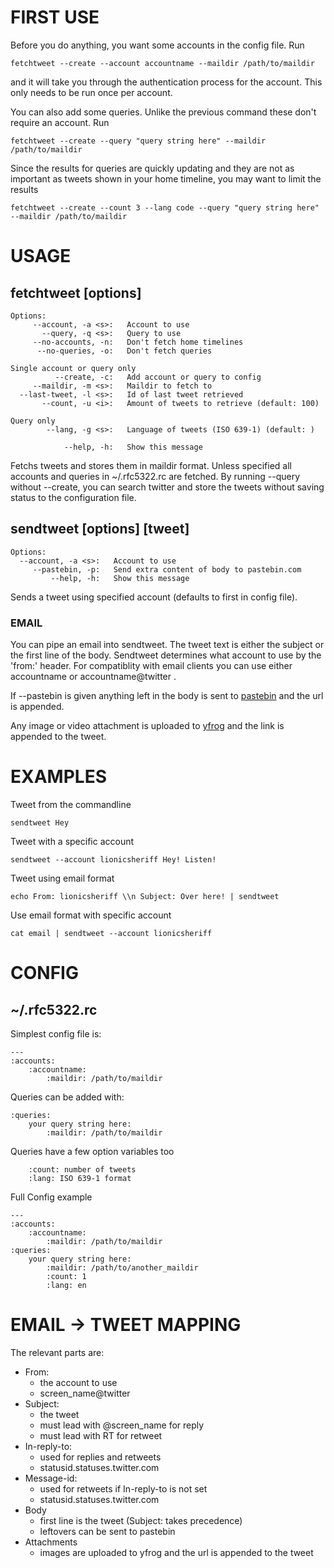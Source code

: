 FIRST USE
=========

Before you do anything, you want some accounts in the config file.  Run 
    
    fetchtweet --create --account accountname --maildir /path/to/maildir
    
and it will take you through the authentication process for the account. This only needs to be run once per account.

You can also add some queries. Unlike the previous command these don't require an account. Run 

    fetchtweet --create --query "query string here" --maildir /path/to/maildir

Since the results for queries are quickly updating and they are not as important as tweets shown in your home timeline, you may want to limit the results
    
    fetchtweet --create --count 3 --lang code --query "query string here" --maildir /path/to/maildir

USAGE
=====
## fetchtweet [options]

    Options:
         --account, -a <s>:   Account to use
           --query, -q <s>:   Query to use
         --no-accounts, -n:   Don't fetch home timelines
          --no-queries, -o:   Don't fetch queries

    Single account or query only
              --create, -c:   Add account or query to config
         --maildir, -m <s>:   Maildir to fetch to
      --last-tweet, -l <s>:   Id of last tweet retrieved
           --count, -u <i>:   Amount of tweets to retrieve (default: 100)

    Query only
            --lang, -g <s>:   Language of tweets (ISO 639-1) (default: )

                --help, -h:   Show this message

Fetchs tweets and stores them in maildir format. Unless specified all accounts and queries in ~/.rfc5322.rc are fetched. By running --query without --create, you can search twitter and store the tweets without saving status to the configuration file.
    
## sendtweet [options] [tweet]

    Options:
      --account, -a <s>:   Account to use
         --pastebin, -p:   Send extra content of body to pastebin.com
             --help, -h:   Show this message

Sends a tweet using specified account (defaults to first in config file).

### EMAIL

You can pipe an email into sendtweet. The tweet text is either the subject or the first line of the body. Sendtweet determines what account to use by the 'from:' header. For compatiblity with email clients you can use either accountname or accountname@twitter .

If --pastebin is given anything left in the body is sent to [pastebin](http://pastebin.com) and the url is appended.

Any image or video attachment is uploaded to [yfrog](http://yfrog.com) and the link is appended to the tweet.

EXAMPLES
========

Tweet from the commandline

    sendtweet Hey

Tweet with a specific account

    sendtweet --account lionicsheriff Hey! Listen!

Tweet using email format

    echo From: lionicsheriff \\n Subject: Over here! | sendtweet

Use email format with specific account

    cat email | sendtweet --account lionicsheriff

CONFIG
======

## ~/.rfc5322.rc
    
Simplest config file is:
    
    ---
    :accounts: 
        :accountname: 
            :maildir: /path/to/maildir
    

Queries can be added with:

    :queries:
        your query string here:
            :maildir: /path/to/maildir

Queries have a few option variables too

        :count: number of tweets
        :lang: ISO 639-1 format

Full Config example

    ---
    :accounts: 
        :accountname: 
            :maildir: /path/to/maildir
    :queries:
        your query string here:
            :maildir: /path/to/another_maildir
            :count: 1
            :lang: en

EMAIL -> TWEET MAPPING
======================

The relevant parts are:

* From:
    + the account to use
    + screen_name@twitter
* Subject: 
    + the tweet
    + must lead with @screen_name for reply
    + must lead with RT for retweet
* In-reply-to: 
    + used for replies and retweets
    + statusid.statuses.twitter.com
* Message-id: 
    + used for retweets if In-reply-to is not set
    + statusid.statuses.twitter.com
* Body
    + first line is the tweet (Subject: takes precedence)
    + leftovers can be sent to pastebin
* Attachments
    + images are uploaded to yfrog and the url is appended to the tweet

